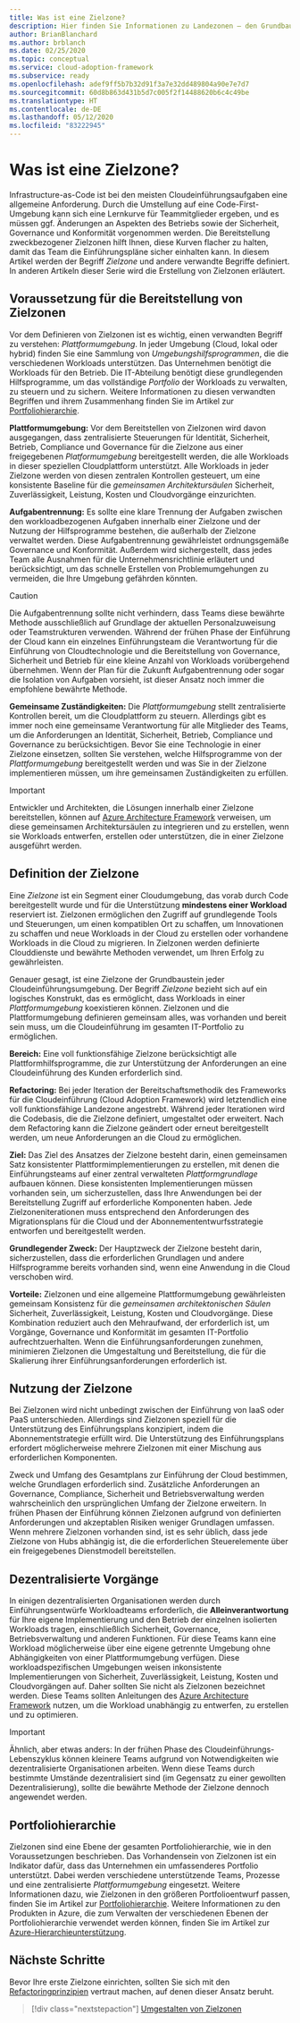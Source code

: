 ```yaml
---
title: Was ist eine Zielzone?
description: Hier finden Sie Informationen zu Landezonen – den Grundbausteinen jeder Cloudeinführungsumgebung.
author: BrianBlanchard
ms.author: brblanch
ms.date: 02/25/2020
ms.topic: conceptual
ms.service: cloud-adoption-framework
ms.subservice: ready
ms.openlocfilehash: adef9ff5b7b32d91f3a7e32dd489804a90e7e7d7
ms.sourcegitcommit: 60d8b863d431b5d7c005f2f14488620b6c4c49be
ms.translationtype: HT
ms.contentlocale: de-DE
ms.lasthandoff: 05/12/2020
ms.locfileid: "83222945"
---
```

<!-- markdownlint-disable MD026 -->

# <a name="what-is-a-landing-zone"></a>Was ist eine Zielzone?

Infrastructure-as-Code ist bei den meisten Cloudeinführungsaufgaben eine allgemeine Anforderung. Durch die Umstellung auf eine Code-First-Umgebung kann sich eine Lernkurve für Teammitglieder ergeben, und es müssen ggf. Änderungen an Aspekten des Betriebs sowie der Sicherheit, Governance und Konformität vorgenommen werden. Die Bereitstellung zweckbezogener Zielzonen hilft Ihnen, diese Kurven flacher zu halten, damit das Team die Einführungspläne sicher einhalten kann. In diesem Artikel werden der Begriff _Zielzone_ und andere verwandte Begriffe definiert. In anderen Artikeln dieser Serie wird die Erstellung von Zielzonen erläutert.

## <a name="pre-requisite-to-landing-zone-deployment"></a>Voraussetzung für die Bereitstellung von Zielzonen

Vor dem Definieren von Zielzonen ist es wichtig, einen verwandten Begriff zu verstehen: _Plattformumgebung_. In jeder Umgebung (Cloud, lokal oder hybrid) finden Sie eine Sammlung von _Umgebungshilfsprogrammen_, die die verschiedenen Workloads unterstützen. Das Unternehmen benötigt die Workloads für den Betrieb. Die IT-Abteilung benötigt diese grundlegenden Hilfsprogramme, um das vollständige _Portfolio_ der Workloads zu verwalten, zu steuern und zu sichern. Weitere Informationen zu diesen verwandten Begriffen und ihrem Zusammenhang finden Sie im Artikel zur [Portfoliohierarchie](../../reference/fundamental-concepts/hosting-hierarchy.md).

**Plattformumgebung:** Vor dem Bereitstellen von Zielzonen wird davon ausgegangen, dass zentralisierte Steuerungen für Identität, Sicherheit, Betrieb, Compliance und Governance für die Zielzone aus einer freigegebenen _Platformumgebung_ bereitgestellt werden, die alle Workloads in dieser speziellen Cloudplattform unterstützt. Alle Workloads in jeder Zielzone werden von diesen zentralen Kontrollen gesteuert, um eine konsistente Baseline für die _gemeinsamen Architektursäulen_ Sicherheit, Zuverlässigkeit, Leistung, Kosten und Cloudvorgänge einzurichten. 

**Aufgabentrennung:** Es sollte eine klare Trennung der Aufgaben zwischen den workloadbezogenen Aufgaben innerhalb einer Zielzone und der Nutzung der Hilfsprogramme bestehen, die außerhalb der Zielzone verwaltet werden. Diese Aufgabentrennung gewährleistet ordnungsgemäße Governance und Konformität. Außerdem wird sichergestellt, dass jedes Team alle Ausnahmen für die Unternehmensrichtlinie erläutert und berücksichtigt, um das schnelle Erstellen von Problemumgehungen zu vermeiden, die Ihre Umgebung gefährden könnten.

> [!CAUTION]
> Die Aufgabentrennung sollte nicht verhindern, dass Teams diese bewährte Methode ausschließlich auf Grundlage der aktuellen Personalzuweisung oder Teamstrukturen verwenden. Während der frühen Phase der Einführung der Cloud kann ein einzelnes Einführungsteam die Verantwortung für die Einführung von Cloudtechnologie und die Bereitstellung von Governance, Sicherheit und Betrieb für eine kleine Anzahl von Workloads vorübergehend übernehmen. Wenn der Plan für die Zukunft Aufgabentrennung oder sogar die Isolation von Aufgaben vorsieht, ist dieser Ansatz noch immer die empfohlene bewährte Methode.

**Gemeinsame Zuständigkeiten:** Die _Plattformumgebung_ stellt zentralisierte Kontrollen bereit, um die Cloudplattform zu steuern. Allerdings gibt es immer noch eine gemeinsame Verantwortung für alle Mitglieder des Teams, um die Anforderungen an Identität, Sicherheit, Betrieb, Compliance und Governance zu berücksichtigen. Bevor Sie eine Technologie in einer Zielzone einsetzen, sollten Sie verstehen, welche Hilfsprogramme von der _Plattformumgebung_ bereitgestellt werden und was Sie in der Zielzone implementieren müssen, um ihre gemeinsamen Zuständigkeiten zu erfüllen.

> [!IMPORTANT]
> Entwickler und Architekten, die Lösungen innerhalb einer Zielzone bereitstellen, können auf [Azure Architecture Framework](https://docs.microsoft.com/azure/architecture/framework/) verweisen, um diese gemeinsamen Architektursäulen zu integrieren und zu erstellen, wenn sie Workloads entwerfen, erstellen oder unterstützen, die in einer Zielzone ausgeführt werden.

## <a name="landing-zone-definition"></a>Definition der Zielzone

Eine _Zielzone_ ist ein Segment einer Cloudumgebung, das vorab durch Code bereitgestellt wurde und für die Unterstützung **mindestens einer Workload** reserviert ist. Zielzonen ermöglichen den Zugriff auf grundlegende Tools und Steuerungen, um einen kompatiblen Ort zu schaffen, um Innovationen zu schaffen und neue Workloads in der Cloud zu erstellen oder vorhandene Workloads in die Cloud zu migrieren. In Zielzonen werden definierte Clouddienste und bewährte Methoden verwendet, um Ihren Erfolg zu gewährleisten.

Genauer gesagt, ist eine Zielzone der Grundbaustein jeder Cloudeinführungsumgebung. Der Begriff _Zielzone_ bezieht sich auf ein logisches Konstrukt, das es ermöglicht, dass Workloads in einer _Plattformumgebung_ koexistieren können. Zielzonen und die Plattformumgebung definieren gemeinsam alles, was vorhanden und bereit sein muss, um die Cloudeinführung im gesamten IT-Portfolio zu ermöglichen.

**Bereich:** Eine voll funktionsfähige Zielzone berücksichtigt alle Plattformhilfsprogramme, die zur Unterstützung der Anforderungen an eine Cloudeinführung des Kunden erforderlich sind.

**Refactoring:** Bei jeder Iteration der Bereitschaftsmethodik des Frameworks für die Cloudeinführung (Cloud Adoption Framework) wird letztendlich eine voll funktionsfähige Landezone angestrebt. Während jeder Iterationen wird die Codebasis, die die Zielzone definiert, umgestaltet oder erweitert. Nach dem Refactoring kann die Zielzone geändert oder erneut bereitgestellt werden, um neue Anforderungen an die Cloud zu ermöglichen.

**Ziel:** Das Ziel des Ansatzes der Zielzone besteht darin, einen gemeinsamen Satz konsistenter Plattformimplementierungen zu erstellen, mit denen die Einführungsteams auf einer zentral verwalteten _Plattformgrundlage_ aufbauen können. Diese konsistenten Implementierungen müssen vorhanden sein, um sicherzustellen, dass Ihre Anwendungen bei der Bereitstellung Zugriff auf erforderliche Komponenten haben. Jede Zielzoneniterationen muss entsprechend den Anforderungen des Migrationsplans für die Cloud und der Abonnemententwurfsstrategie entworfen und bereitgestellt werden.

**Grundlegender Zweck:** Der Hauptzweck der Zielzone besteht darin, sicherzustellen, dass die erforderlichen Grundlagen und andere Hilfsprogramme bereits vorhanden sind, wenn eine Anwendung in die Cloud verschoben wird.

**Vorteile:** Zielzonen und eine allgemeine Plattformumgebung gewährleisten gemeinsam Konsistenz für die _gemeinsamen architektonischen Säulen_ Sicherheit, Zuverlässigkeit, Leistung, Kosten und Cloudvorgänge. Diese Kombination reduziert auch den Mehraufwand, der erforderlich ist, um Vorgänge, Governance und Konformität im gesamten IT-Portfolio aufrechtzuerhalten. Wenn die Einführungsanforderungen zunehmen, minimieren Zielzonen die Umgestaltung und Bereitstellung, die für die Skalierung ihrer Einführungsanforderungen erforderlich ist.

## <a name="landing-zone-usage"></a>Nutzung der Zielzone

Bei Zielzonen wird nicht unbedingt zwischen der Einführung von IaaS oder PaaS unterschieden. Allerdings sind Zielzonen speziell für die Unterstützung des Einführungsplans konzipiert, indem die Abonnementstrategie erfüllt wird. Die Unterstützung des Einführungsplans erfordert möglicherweise mehrere Zielzonen mit einer Mischung aus erforderlichen Komponenten.

Zweck und Umfang des Gesamtplans zur Einführung der Cloud bestimmen, welche Grundlagen erforderlich sind. Zusätzliche Anforderungen an Governance, Compliance, Sicherheit und Betriebsverwaltung werden wahrscheinlich den ursprünglichen Umfang der Zielzone erweitern. In frühen Phasen der Einführung können Zielzonen aufgrund von definierten Anforderungen und akzeptablen Risiken weniger Grundlagen umfassen. Wenn mehrere Zielzonen vorhanden sind, ist es sehr üblich, dass jede Zielzone von Hubs abhängig ist, die die erforderlichen Steuerelemente über ein freigegebenes Dienstmodell bereitstellen.

## <a name="decentralized-operations"></a>Dezentralisierte Vorgänge

In einigen dezentralisierten Organisationen werden durch Einführungsentwürfe Workloadteams erforderlich, die **Alleinverantwortung** für Ihre eigene Implementierung und den Betrieb der einzelnen isolierten Workloads tragen, einschließlich Sicherheit, Governance, Betriebsverwaltung und anderen Funktionen. Für diese Teams kann eine Workload möglicherweise über eine eigene getrennte Umgebung ohne Abhängigkeiten von einer Plattformumgebung verfügen. Diese workloadspezifischen Umgebungen weisen inkonsistente Implementierungen von Sicherheit, Zuverlässigkeit, Leistung, Kosten und Cloudvorgängen auf. Daher sollten Sie nicht als Zielzonen bezeichnet werden. Diese Teams sollten Anleitungen des [Azure Architecture Framework](https://docs.microsoft.com/azure/architecture/framework/) nutzen, um die Workload unabhängig zu entwerfen, zu erstellen und zu optimieren.

> [!IMPORTANT]
> Ähnlich, aber etwas anders: In der frühen Phase des Cloudeinführungs-Lebenszyklus können kleinere Teams aufgrund von Notwendigkeiten wie dezentralisierte Organisationen arbeiten. Wenn diese Teams durch bestimmte Umstände dezentralisiert sind (im Gegensatz zu einer gewollten Dezentralisierung), sollte die bewährte Methode der Zielzone dennoch angewendet werden.

## <a name="portfolio-hierarchy"></a>Portfoliohierarchie

Zielzonen sind eine Ebene der gesamten Portfoliohierarchie, wie in den Voraussetzungen beschrieben. Das Vorhandensein von Zielzonen ist ein Indikator dafür, dass das Unternehmen ein umfassenderes Portfolio unterstützt. Dabei werden verschiedene unterstützende Teams, Prozesse und eine zentralisierte _Plattformumgebung_ eingesetzt. Weitere Informationen dazu, wie Zielzonen in den größeren Portfolioentwurf passen, finden Sie im Artikel zur [Portfoliohierarchie](../../reference/fundamental-concepts/hosting-hierarchy.md). Weitere Informationen zu den Produkten in Azure, die zum Verwalten der verschiedenen Ebenen der Portfoliohierarchie verwendet werden können, finden Sie im Artikel zur [Azure-Hierarchieunterstützung](../../reference/fundamental-concepts/hierarchy-azure-tools.md).

## <a name="next-steps"></a>Nächste Schritte

Bevor Ihre erste Zielzone einrichten, sollten Sie sich mit den [Refactoringprinzipien](./refactor.md) vertraut machen, auf denen dieser Ansatz beruht.

> [!div class="nextstepaction"]
> [Umgestalten von Zielzonen](./refactor.md)
